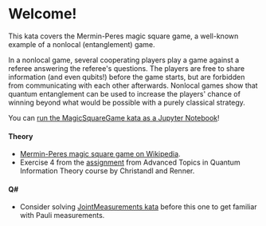 # Welcome!

This kata covers the Mermin-Peres magic square game, a well-known example of a nonlocal (entanglement) game.

In a nonlocal game, several cooperating players play a game against a referee answering the referee's questions. 
The players are free to share information (and even qubits!) before the game starts, 
but are forbidden from communicating with each other afterwards. 
Nonlocal games show that quantum entanglement can be used to increase the players' chance of winning 
beyond what would be possible with a purely classical strategy.

You can [run the MagicSquareGame kata as a Jupyter Notebook](https://mybinder.org/v2/gh/Microsoft/QuantumKatas/main?urlpath=/notebooks/MagicSquareGame%2FMagicSquareGame.ipynb)!

#### Theory

* [Mermin-Peres magic square game on Wikipedia](https://en.wikipedia.org/wiki/Quantum_pseudo-telepathy#The_Mermin-Peres_magic_square_game).
* Exercise 4 from the [assignment](http://edu.itp.phys.ethz.ch/fs13/atqit/sol01.pdf) from Advanced Topics in Quantum Information Theory course by Christandl and Renner.

#### Q#

* Consider solving [JointMeasurements kata](./../JointMeasurements/) before this one to get familiar with Pauli measurements.
